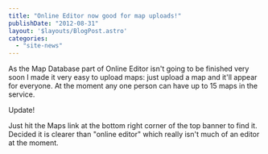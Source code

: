 ```yaml
---
title: "Online Editor now good for map uploads!"
publishDate: "2012-08-31"
layout: '$layouts/BlogPost.astro'
categories: 
  - "site-news"
---
```


As the Map Database part of Online Editor isn't going to be finished very soon I made it very easy to upload maps: just upload a map and it'll appear for everyone. At the moment any one person can have up to 15 maps in the service.

Update!

Just hit the Maps link at the bottom right corner of the top banner to find it. Decided it is clearer than "online editor" which really isn't much of an editor at the moment.
